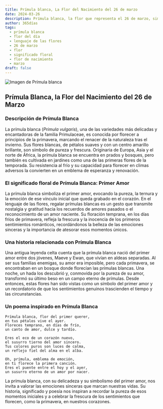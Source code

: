 ```yaml
---
title: Prímula blanca, La Flor del Nacimiento del 26 de marzo
date: 2024-03-26
description: Prímula blanca, la flor que representa el 26 de marzo, simboliza Primer amor. Descubre su fascinante historia, significado en el lenguaje de las flores y una poesía que celebra su belleza.
author: 365días
tags:
  - prímula blanca
  - flor del día
  - lenguaje de las flores
  - 26 de marzo
  - flor
  - significado floral
  - flor de nacimiento
  - marzo
draft: false
---
```


![Imagen de Prímula blanca](https://cdn.pixabay.com/photo/2012/06/08/19/22/primula-schlusselblume-49782_1280.jpg#center)


## Prímula Blanca, la Flor del Nacimiento del 26 de Marzo

### Descripción de Prímula Blanca

La prímula blanca (_Primula vulgaris_), una de las variedades más delicadas y encantadoras de la familia Primulaceae, es conocida por florecer a principios de la primavera, marcando el renacer de la naturaleza tras el invierno. Sus flores blancas, de pétalos suaves y con un centro amarillo brillante, son símbolo de pureza y frescura. Originaria de Europa, Asia y el norte de África, la prímula blanca se encuentra en prados y bosques, pero también es cultivada en jardines como una de las primeras flores de la temporada. Su resistencia al frío y su capacidad para florecer en climas adversos la convierten en un emblema de esperanza y renovación.

### El significado floral de Prímula Blanca: Primer Amor

La prímula blanca simboliza el primer amor, evocando la pureza, la ternura y la emoción de ese vínculo inicial que queda grabado en el corazón. En el lenguaje de las flores, regalar prímulas blancas es un gesto que transmite nostalgia y gratitud hacia los recuerdos de amores pasados o el reconocimiento de un amor naciente. Su floración temprana, en los días fríos de primavera, refleja la frescura y la inocencia de los primeros sentimientos románticos, recordándonos la belleza de las emociones sinceras y la importancia de atesorar esos momentos únicos.

### Una historia relacionada con Prímula Blanca

Una antigua leyenda celta cuenta que la prímula blanca nació del primer amor entre dos jóvenes, Maeve y Ewan, que vivían en aldeas separadas. Al ser sus familias enemigas, su amor era imposible, pero cada primavera, se encontraban en un bosque donde florecían las prímulas blancas. Una noche, un hada los descubrió y, conmovida por la pureza de su amor, transformó su último beso en un campo eterno de prímulas. Desde entonces, estas flores han sido vistas como un símbolo del primer amor y un recordatorio de que los sentimientos genuinos trascienden el tiempo y las circunstancias.

### Un poema inspirado en Prímula Blanca

```
Prímula blanca, flor del primer querer,  
en tus pétalos vive el ayer.  
Floreces temprano, en días de frío,  
un canto de amor, dulce y tardío.  

Eres el eco de un corazón nuevo,  
el susurro tierno del amor sincero.  
Tus colores puros son luces de calma,  
un reflejo fiel del alma en el alba.  

Oh, prímula, emblema de emoción,  
en ti florece la primera canción.  
Eres el puente entre el hoy y el ayer,  
un susurro eterno de un amor por nacer.  
```

La prímula blanca, con su delicadeza y su simbolismo del primer amor, nos invita a valorar las emociones sinceras que marcan nuestras vidas. Su historia, significado y poesía nos inspiran a recordar la pureza de esos momentos iniciales y a celebrar la frescura de los sentimientos que florecen, como la primavera, en nuestros corazones.
